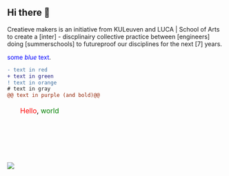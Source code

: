 ## Hi there 👋

Creatieve makers is an initiative from KULeuven and LUCA | School of Arts to create a [inter] - discplinairy collective practice between [engineers] doing [summerschools] to futureproof our disciplines for the next [7] years.

<span style="color:blue">some *blue* text</span>.

```diff
- text in red
+ text in green
! text in orange
# text in gray
@@ text in purple (and bold)@@
```

<a><img src="https://dump.cy.md/6c736bfd11ded8cdc5e2bda009a6694a/colortext.svg"/></a>
<svg>
  <text font-size="16" x="10" y="20">
    <tspan fill="red">Hello</tspan>,
    <tspan fill="green">world</tspan>
  </text>
</svg>
